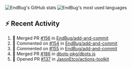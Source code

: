 ![EndBug's GitHub stats](https://github-readme-stats.vercel.app/api?username=endbug&show_icons=true&theme=dark)
![EndBug's most used languages](https://github-readme-stats.vercel.app/api/top-langs/?username=endbug&layout=compact&theme=dark)

## ⚡ Recent Activity

<!--START_SECTION:activity-->
1. 🎉 Merged PR [#156](https://github.com//EndBug/add-and-commit/pull/156) in [EndBug/add-and-commit](https://github.com//EndBug/add-and-commit)
2. 💬 Commented on [#154](https://github.com//EndBug/add-and-commit/issues/154) in [EndBug/add-and-commit](https://github.com//EndBug/add-and-commit)
3. 💬 Commented on [#155](https://github.com//EndBug/add-and-commit/issues/155) in [EndBug/add-and-commit](https://github.com//EndBug/add-and-commit)
4. 🎉 Merged PR [#186](https://github.com//dbots-pkg/dbots.js/pull/186) in [dbots-pkg/dbots.js](https://github.com//dbots-pkg/dbots.js)
5. 💪 Opened PR [#137](https://github.com//JasonEtco/actions-toolkit/pull/137) in [JasonEtco/actions-toolkit](https://github.com//JasonEtco/actions-toolkit)
<!--END_SECTION:activity-->
